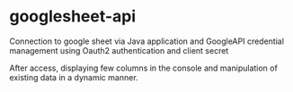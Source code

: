 # googlesheet-api


Connection to google sheet via Java application and GoogleAPI credential management using Oauth2 authentication and client secret


After access, displaying few columns in the console and manipulation of existing data in a dynamic manner.
